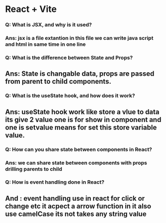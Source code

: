 # React + Vite

### Q: What is JSX, and why is it used?
### Ans: jsx is a file extantion in this file we can write java script and html in same time in one line

### Q: What is the difference between State and Props?
## Ans: State is  changable data, props are passed from parent to child components.

### Q: What is the useState hook, and how does it work?
## Ans: useState hook work like store a vlue to data its give 2 value one is for show in component and one is setvalue means for set this store variable value.

### Q: How can you share state between components in React?
### Ans: we can share state between components with props drilling parents to child

### Q: How is event handling done in React?
## And : event handling use in react for click or change etc it acpect a arrow function in it also use camelCase its not takes any string value